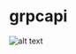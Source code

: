 # grpcapi
![alt text](https://www.google.com/imgres?imgurl=https%3A%2F%2Fgrpc.io%2Fimg%2Flogos%2Fgrpc-icon-color.png&imgrefurl=https%3A%2F%2Fgrpc.io%2F&tbnid=FS0P-jCUCnkhOM&vet=12ahUKEwilgq--2eLqAhXLEysKHXGvAF4QMygBegUIARCrAQ..i&docid=K2PxhNx-QJ5HBM&w=1500&h=1500&q=grpc&ved=2ahUKEwilgq--2eLqAhXLEysKHXGvAF4QMygBegUIARCrAQ)

